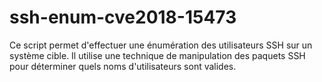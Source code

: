 # ssh-enum-cve2018-15473
Ce script permet d'effectuer une énumération des utilisateurs SSH sur un système cible. Il utilise une technique de manipulation des paquets SSH pour déterminer quels noms d'utilisateurs sont valides.
